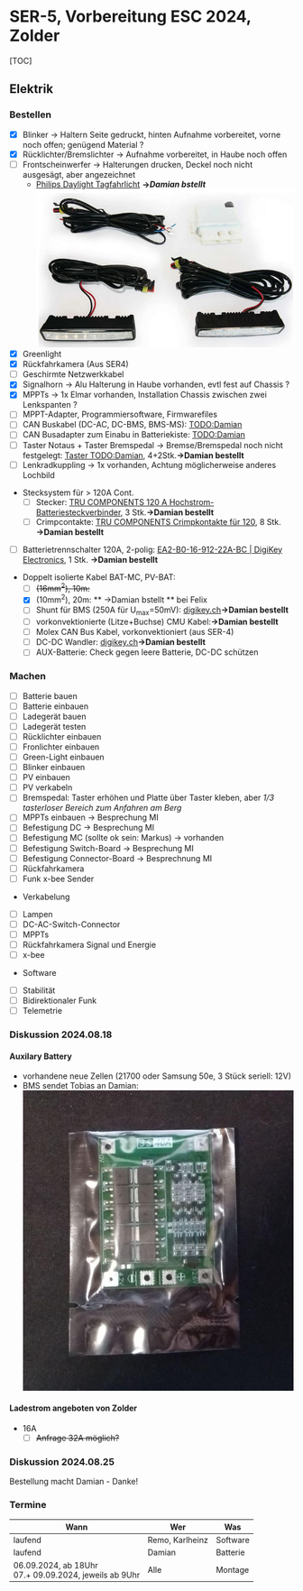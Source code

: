 # SER-5, Vorbereitung ESC 2024, Zolder

[TOC]

## Elektrik

### Bestellen

- [x] Blinker  → Haltern Seite gedruckt, hinten Aufnahme vorbereitet, vorne noch offen;  genügend Material ?
- [x] Rücklichter/Bremslichter  → Aufnahme vorbereitet, in Haube noch offen
- [ ] Frontscheinwerfer  → Halterungen drucken, Deckel noch nicht ausgesägt, aber angezeichnet
  - [Philips Daylight Tagfahrlicht](https://www.galaxus.ch/de/s4/product/philips-daylight-9-led-tagfahrlicht-autolampe-3515199)  ****→_Damian bstellt_****  
  ![1724002949269](image/todo-ESC2024/1724002949269.png)
- [x] Greenlight
- [x] Rückfahrkamera (Aus SER4)
- [ ] Geschirmte Netzwerkkabel
- [x] Signalhorn  -> Alu Halterung in Haube vorhanden, evtl fest auf Chassis ?
- [x] MPPTs  -> 1x Elmar vorhanden, Installation Chassis zwischen zwei Lenkspanten ?
- [ ] MPPT-Adapter, Programmiersoftware, Firmwarefiles
- [ ] CAN Buskabel (DC-AC, DC-BMS, BMS-MS): [TODO:Damian]()
- [ ] CAN Busadapter zum Einabu in Batteriekiste: [TODO:Damian]()
- [ ] Taster Notaus + Taster Bremspedal  -> Bremse/Bremspedal noch nicht festgelegt: [Taster TODO:Damian](), 4+2Stk.**→Damian bestellt**
- [ ] Lenkradkuppling  -> 1x vorhanden, Achtung möglicherweise anderes Lochbild
- Stecksystem für > 120A Cont.
  - [ ] Stecker: [TRU COMPONENTS 120 A Hochstrom-Batteriesteckverbinder](https://www.digikey.ch/de/products/detail/anderson-power-products-inc/6810G1-BK/10650491), 3 Stk.**→Damian bestellt**
  - [ ] Crimpcontakte: [TRU COMPONENTS Crimpkontakte für 120](https://www.digikey.ch/de/products/detail/anderson-power-products-inc/1319G4-BK/10650178), 8 Stk.  **→Damian bestellt**
- [ ] Batterietrennschalter 120A, 2-polig: [EA2-B0-16-912-22A-BC | DigiKey Electronics](https://www.digikey.ch/de/products/detail/carling-technologies/EA2-B0-16-912-22A-BC/15287086), 1 Stk. **→Damian bestellt**
- Doppelt isolierte Kabel BAT-MC, PV-BAT:
  - [ ] ~~(16mm<sup>2</sup>), 10m:~~
  - [x] (10mm<sup>2</sup>), 20m: ** →Damian bstellt ** bei Felix
  - [ ] Shunt für BMS (250A für U<sub>max</sub>=50mV): [digikey.ch](https://www.digikey.ch/de/products/detail/bourns-inc/RSB-500-100/4967080)**→Damian bestellt**
  - [ ] vorkonvektionierte (Litze+Buchse) CMU Kabel:**→Damian bestellt**
  - [ ] Molex CAN Bus Kabel, vorkonvektioniert (aus SER-4)
  - [ ] DC-DC Wandler: [digikey.ch](https://www.digikey.ch/de/products/detail/murata-power-solutions-inc/MEV3S1212SC/2126404)**→Damian bestellt**
  - [ ] AUX-Batterie: Check gegen leere Batterie, DC-DC schützen

### Machen

- [ ] Batterie bauen
- [ ] Batterie einbauen
- [ ] Ladegerät bauen
- [ ] Ladegerät testen
- [ ] Rücklichter einbauen
- [ ] Fronlichter einbauen
- [ ] Green-Light einbauen
- [ ] Blinker einbauen
- [ ] PV einbauen
- [ ] PV verkabeln
- [ ] Bremspedal: Taster erhöhen und Platte über Taster kleben, aber _1/3 tasterloser Bereich zum Anfahren am Berg_ 
- [ ] MPPTs einbauen  -> Besprechung MI
- [ ] Befestigung DC   -> Besprechung MI
- [ ] Befestigung MC (sollte ok sein: Markus)  -> vorhanden
- [ ] Befestigung Switch-Board  -> Besprechung MI
- [ ] Befestigung Connector-Board  -> Besprechnung MI
- [ ] Rückfahrkamera
- [ ] Funk x-bee Sender
- Verkabelung
- [ ] Lampen
- [ ] DC-AC-Switch-Connector
- [ ] MPPTs
- [ ] Rückfahrkamera Signal und Energie
- [ ] x-bee
- Software
- [ ] Stabilität
- [ ] Bidirektionaler Funk
- [ ] Telemetrie

### Diskussion 2024.08.18
#### Auxilary Battery

- vorhandene neue Zellen (21700  oder Samsung 50e, 3 Stück seriell: 12V)
- BMS sendet Tobias an Damian:![1724002403755](image/todo-ESC2024/1724002403755.png)

#### Ladestrom angeboten von Zolder

- 16A
  - [ ] ~~Anfrage 32A möglich?~~

### Diskussion 2024.08.25

Bestellung macht Damian - Danke!

### Termine 

| Wann                                                       | Wer             | Was      |
| ---------------------------------------------------------- | --------------- | -------- |
| laufend                                                    | Remo, Karlheinz | Software |
| laufend                                                    | Damian          | Batterie |
| 06.09.2024, ab 18Uhr<br />07.+ 09.09.2024, jeweils ab 9Uhr | Alle            | Montage  |

